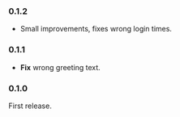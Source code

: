### 0.1.2

- Small improvements, fixes wrong login times.

### 0.1.1

- **Fix** wrong greeting text.

### 0.1.0

First release.
